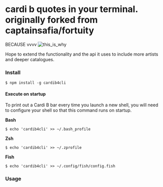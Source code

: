 # cardi b quotes in your terminal. originally forked from captainsafia/fortuity 

BECAUSE vvvv
![this_is_why](https://media.giphy.com/media/xTiN0kxizOHzdVMYus/giphy.gif)

Hope to extend the functionality and the api it uses to include more artists and deeper catalogues.

### Install

```
$ npm install -g cardib4cli
```

#### Execute on startup

To print out a Cardi B bar every time you launch a new shell, you will
need to configure your shell so that this command runs on startup.

**Bash**

```
$ echo 'cardib4cli' >> ~/.bash_profile
```

**Zsh**
```
$ echo 'cardib4cli' >> ~/.zprofile 
```

**Fish**
```
$ echo 'cardib4cli' >> ~/.config/fish/config.fish
```

### Usage
